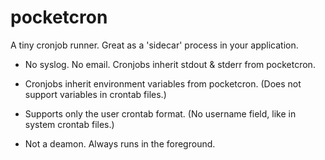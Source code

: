 # pocketcron

A tiny cronjob runner. Great as a 'sidecar' process in your application.

- No syslog. No email. Cronjobs inherit stdout & stderr from pocketcron.

- Cronjobs inherit environment variables from pocketcron. (Does not support
  variables in crontab files.)

- Supports only the user crontab format. (No username field, like in system
  crontab files.)

- Not a deamon. Always runs in the foreground.
